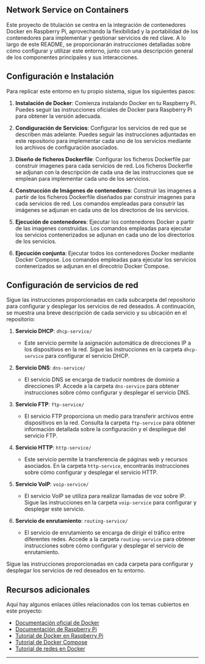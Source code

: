 ## Network Service on Containers

Este proyecto de titulación se centra en la integración de contenedores Docker en Raspberry Pi, aprovechando la flexibilidad y la portabilidad de los contenedores para implementar y gestionar servicios de red clave. A lo largo de este README, se proporcionarán instrucciones detalladas sobre cómo configurar y utilizar este entorno, junto con una descripción general de los componentes principales y sus interacciones.

## Configuración e Instalación

Para replicar este entorno en tu propio sistema, sigue los siguientes pasos:

1. **Instalación de Docker**: Comienza instalando Docker en tu Raspberry Pi. Puedes seguir las instrucciones oficiales de Docker para Raspberry Pi para obtener la versión adecuada.

2. **Condiguración de Servicios**: Configurar los servicios de red que se describen más adelante. Puedes seguir las instrucciones adjuntadas en este repositorio para implementar cada uno de los servicios mediante los archivos de configuración asociados.

3.  **Diseño de ficheros Dockerfile**: Configurar los ficheros Dockerfile par construir imagenes para cada servicios de red. Los ficheros Dockerfle se adjunan con la descripción de cada una de las instrucciones que se emplean para implementar cada uno de los servicios.

5.  **Construcción de Imágenes de contenedores**: Construir las imagenes a partir de los ficheros Dockerfile diseñados par construir imagenes para cada servicios de red. Los comandos empleadas para consutrir las imágenes se adjunan en cada uno de los directorios de los servicios.

6.  **Ejecución de contenedores**: Ejecutar los contenedores Docker a partir de las imagenes construidas. Los comandos empleadas para ejecutar los servicios contenerizados se adjunan en cada uno de los directorios de los servicios.

7.  **Ejecución conjunta**: Ejecutar todos los contenedores Docker mediante Docker Compose. Los comandos empleadas para ejecutar los servicios contenerizados se adjunan en el direcotrio Docker Compose.
   
## Configuración de servicios de red

Sigue las instrucciones proporcionadas en cada subcarpeta del repositorio para configurar y desplegar los servicios de red deseados. A continuación, se muestra una breve descripción de cada servicio y su ubicación en el repositorio:

1. **Servicio DHCP**: `dhcp-service/`
   - Este servicio permite la asignación automática de direcciones IP a los dispositivos en la red. Sigue las instrucciones en la carpeta `dhcp-service` para configurar el servicio DHCP.

2. **Servicio DNS**: `dns-service/`
   - El servicio DNS se encarga de traducir nombres de dominio a direcciones IP. Accede a la carpeta `dns-service` para obtener instrucciones sobre cómo configurar y desplegar el servicio DNS.

3. **Servicio FTP**: `ftp-service/`
   - El servicio FTP proporciona un medio para transferir archivos entre dispositivos en la red. Consulta la carpeta `ftp-service` para obtener información detallada sobre la configuración y el despliegue del servicio FTP.

4. **Servicio HTTP**: `http-service/`
   - Este servicio permite la transferencia de páginas web y recursos asociados. En la carpeta `http-service`, encontrarás instrucciones sobre cómo configurar y desplegar el servicio HTTP.

5. **Servicio VoIP**: `voip-service/`
   - El servicio VoIP se utiliza para realizar llamadas de voz sobre IP. Sigue las instrucciones en la carpeta `voip-service` para configurar y desplegar este servicio.

6. **Servicio de enrutamiento**: `routing-service/`
   - El servicio de enrutamiento se encarga de dirigir el tráfico entre diferentes redes. Accede a la carpeta `routing-service` para obtener instrucciones sobre cómo configurar y desplegar el servicio de enrutamiento.

Sigue las instrucciones proporcionadas en cada carpeta para configurar y desplegar los servicios de red deseados en tu entorno.


## Recursos adicionales

Aquí hay algunos enlaces útiles relacionados con los temas cubiertos en este proyecto:

- [Documentación oficial de Docker](https://docs.docker.com)
- [Documentación de Raspberry Pi](https://www.raspberrypi.org/documentation/)
- [Tutorial de Docker en Raspberry Pi](https://www.docker.com/blog/happy-pi-day-docker-raspberry-pi/)
- [Tutorial de Docker Compose](https://docs.docker.com/compose/gettingstarted/)
- [Tutorial de redes en Docker](https://docs.docker.com/network/)


---
